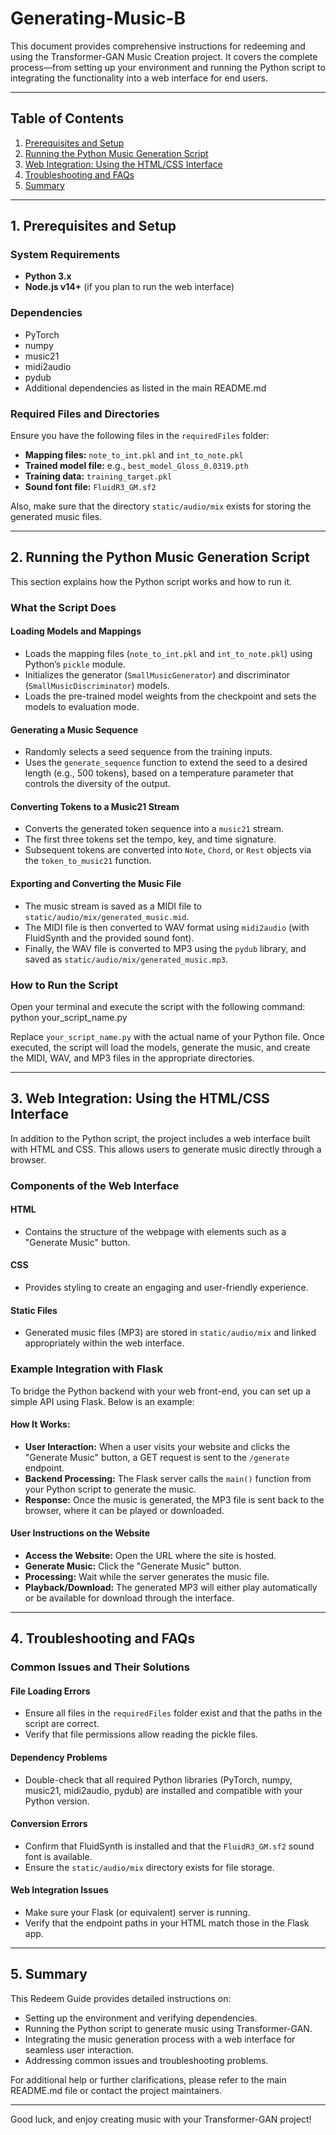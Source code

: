 # Generating-Music-B

This document provides comprehensive instructions for redeeming and using the Transformer-GAN Music Creation project. It covers the complete process—from setting up your environment and running the Python script to integrating the functionality into a web interface for end users.

---

## Table of Contents

1. [Prerequisites and Setup](#prerequisites-and-setup)  
2. [Running the Python Music Generation Script](#running-the-python-music-generation-script)  
3. [Web Integration: Using the HTML/CSS Interface](#web-integration-using-the-htmlcss-interface)  
4. [Troubleshooting and FAQs](#troubleshooting-and-faqs)  
5. [Summary](#summary)

---

## 1. Prerequisites and Setup

### System Requirements
- **Python 3.x**
- **Node.js v14+** (if you plan to run the web interface)

### Dependencies
- PyTorch  
- numpy  
- music21  
- midi2audio  
- pydub  
- Additional dependencies as listed in the main README.md

### Required Files and Directories

Ensure you have the following files in the `requiredFiles` folder:
- **Mapping files:** `note_to_int.pkl` and `int_to_note.pkl`
- **Trained model file:** e.g., `best_model_Gloss_0.0319.pth`
- **Training data:** `training_target.pkl`
- **Sound font file:** `FluidR3_GM.sf2`

Also, make sure that the directory `static/audio/mix` exists for storing the generated music files.

---

## 2. Running the Python Music Generation Script

This section explains how the Python script works and how to run it.

### What the Script Does

#### Loading Models and Mappings
- Loads the mapping files (`note_to_int.pkl` and `int_to_note.pkl`) using Python’s `pickle` module.
- Initializes the generator (`SmallMusicGenerator`) and discriminator (`SmallMusicDiscriminator`) models.
- Loads the pre-trained model weights from the checkpoint and sets the models to evaluation mode.

#### Generating a Music Sequence
- Randomly selects a seed sequence from the training inputs.
- Uses the `generate_sequence` function to extend the seed to a desired length (e.g., 500 tokens), based on a temperature parameter that controls the diversity of the output.

#### Converting Tokens to a Music21 Stream
- Converts the generated token sequence into a `music21` stream.
- The first three tokens set the tempo, key, and time signature.
- Subsequent tokens are converted into `Note`, `Chord`, or `Rest` objects via the `token_to_music21` function.

#### Exporting and Converting the Music File
- The music stream is saved as a MIDI file to `static/audio/mix/generated_music.mid`.
- The MIDI file is then converted to WAV format using `midi2audio` (with FluidSynth and the provided sound font).
- Finally, the WAV file is converted to MP3 using the `pydub` library, and saved as `static/audio/mix/generated_music.mp3`.

### How to Run the Script

Open your terminal and execute the script with the following command:
python your_script_name.py

Replace `your_script_name.py` with the actual name of your Python file. Once executed, the script will load the models, generate the music, and create the MIDI, WAV, and MP3 files in the appropriate directories.

---

## 3. Web Integration: Using the HTML/CSS Interface

In addition to the Python script, the project includes a web interface built with HTML and CSS. This allows users to generate music directly through a browser.

### Components of the Web Interface

#### HTML
- Contains the structure of the webpage with elements such as a "Generate Music" button.

#### CSS
- Provides styling to create an engaging and user-friendly experience.

#### Static Files
- Generated music files (MP3) are stored in `static/audio/mix` and linked appropriately within the web interface.

### Example Integration with Flask

To bridge the Python backend with your web front-end, you can set up a simple API using Flask. Below is an example:



#### How It Works:
- **User Interaction:** When a user visits your website and clicks the "Generate Music" button, a GET request is sent to the `/generate` endpoint.
- **Backend Processing:** The Flask server calls the `main()` function from your Python script to generate the music.
- **Response:** Once the music is generated, the MP3 file is sent back to the browser, where it can be played or downloaded.

#### User Instructions on the Website
- **Access the Website:** Open the URL where the site is hosted.
- **Generate Music:** Click the "Generate Music" button.
- **Processing:** Wait while the server generates the music file.
- **Playback/Download:** The generated MP3 will either play automatically or be available for download through the interface.

---

## 4. Troubleshooting and FAQs

### Common Issues and Their Solutions

#### File Loading Errors
- Ensure all files in the `requiredFiles` folder exist and that the paths in the script are correct.
- Verify that file permissions allow reading the pickle files.

#### Dependency Problems
- Double-check that all required Python libraries (PyTorch, numpy, music21, midi2audio, pydub) are installed and compatible with your Python version.

#### Conversion Errors
- Confirm that FluidSynth is installed and that the `FluidR3_GM.sf2` sound font is available.
- Ensure the `static/audio/mix` directory exists for file storage.

#### Web Integration Issues
- Make sure your Flask (or equivalent) server is running.
- Verify that the endpoint paths in your HTML match those in the Flask app.

---

## 5. Summary

This Redeem Guide provides detailed instructions on:
- Setting up the environment and verifying dependencies.
- Running the Python script to generate music using Transformer-GAN.
- Integrating the music generation process with a web interface for seamless user interaction.
- Addressing common issues and troubleshooting problems.

For additional help or further clarifications, please refer to the main README.md file or contact the project maintainers.

---

Good luck, and enjoy creating music with your Transformer-GAN project!

